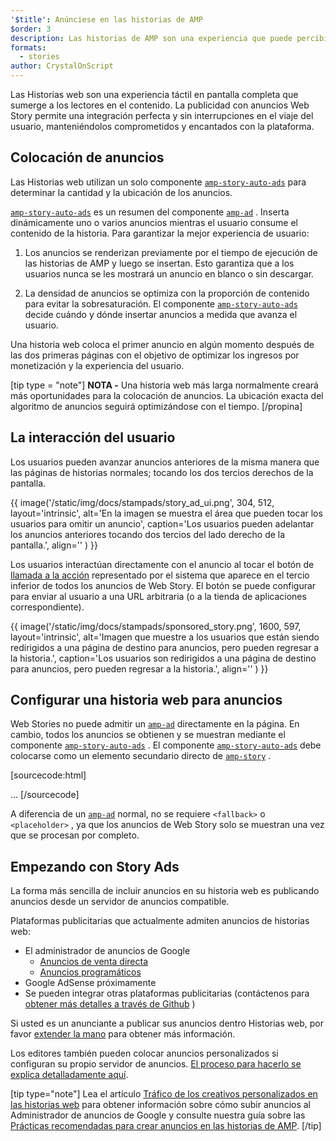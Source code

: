 ```yaml
---
'$title': Anúnciese en las historias de AMP
$order: 3
description: Las historias de AMP son una experiencia que puede percibirse en pantalla completa y permite introducir a los lectores en el contenido. Publicitarse mediante anuncios en las historias de AMP permite una integración perfecta y sin interrupciones ...
formats:
  - stories
author: CrystalOnScript
---
```


Las Historias web son una experiencia táctil en pantalla completa que sumerge a los lectores en el contenido. La publicidad con anuncios Web Story permite una integración perfecta y sin interrupciones en el viaje del usuario, manteniéndolos comprometidos y encantados con la plataforma.

## Colocación de anuncios

Las Historias web utilizan un solo componente [`amp-story-auto-ads`](../../../documentation/components/reference/amp-story-auto-ads.md) para determinar la cantidad y la ubicación de los anuncios.

[`amp-story-auto-ads`](../../../documentation/components/reference/amp-story-auto-ads.md) es un resumen del componente [`amp-ad`](../../../documentation/components/reference/amp-ad.md) . Inserta dinámicamente uno o varios anuncios mientras el usuario consume el contenido de la historia. Para garantizar la mejor experiencia de usuario:

1. Los anuncios se renderizan previamente por el tiempo de ejecución de las historias de AMP y luego se insertan. Esto garantiza que a los usuarios nunca se les mostrará un anuncio en blanco o sin descargar.

2. La densidad de anuncios se optimiza con la proporción de contenido para evitar la sobresaturación. El componente [`amp-story-auto-ads`](../../../documentation/components/reference/amp-story-auto-ads.md) decide cuándo y dónde insertar anuncios a medida que avanza el usuario.

Una historia web coloca el primer anuncio en algún momento después de las dos primeras páginas con el objetivo de optimizar los ingresos por monetización y la experiencia del usuario.

<amp-anim width="360" height="640" src="/static/img/docs/stampads/stamp_gif_ad.gif">
  <amp-img placeholder width="360" height="640" src="/static/img/docs/stampads/stamp_gif_still.png">
  </amp-img></amp-anim>

[tip type = "note"] **NOTA -** Una historia web más larga normalmente creará más oportunidades para la colocación de anuncios. La ubicación exacta del algoritmo de anuncios seguirá optimizándose con el tiempo. [/propina]

## La interacción del usuario

Los usuarios pueden avanzar anuncios anteriores de la misma manera que las páginas de historias normales; tocando los dos tercios derechos de la pantalla.

{{ image('/static/img/docs/stampads/story_ad_ui.png', 304, 512, layout='intrinsic', alt='En la imagen se muestra el área que pueden tocar los usuarios para omitir un anuncio', caption='Los usuarios pueden adelantar los anuncios anteriores tocando dos tercios del lado derecho de la pantalla.', align='' ) }}

Los usuarios interactúan directamente con el anuncio al tocar el botón de [llamada a la acción](story_ads_best_practices.md#call-to-action-button-text-enum) representado por el sistema que aparece en el tercio inferior de todos los anuncios de Web Story. El botón se puede configurar para enviar al usuario a una URL arbitraria (o a la tienda de aplicaciones correspondiente).

{{ image('/static/img/docs/stampads/sponsored_story.png', 1600, 597, layout='intrinsic', alt='Imagen que muestre a los usuarios que están siendo redirigidos a una página de destino para anuncios, pero pueden regresar a la historia.', caption='Los usuarios son redirigidos a una página de destino para anuncios, pero pueden regresar a la historia.', align='' ) }}

## Configurar una historia web para anuncios

Web Stories no puede admitir un [`amp-ad`](../../../documentation/components/reference/amp-ad.md) directamente en la página. En cambio, todos los anuncios se obtienen y se muestran mediante el componente [`amp-story-auto-ads`](../../../documentation/components/reference/amp-story-auto-ads.md) . El componente [`amp-story-auto-ads`](../../../documentation/components/reference/amp-story-auto-ads.md) debe colocarse como un elemento secundario directo de [`amp-story`](../../../documentation/components/reference/amp-story.md) .

[sourcecode:html]
<amp-story>
<amp-story-auto-ads>
<script type="application/json">
{
"ad-attributes": {
// ad server configuration
}
}
</script>
</amp-story-auto-ads>
<amp-story-page>
...
</amp-story>
[/sourcecode]

A diferencia de un [`amp-ad`](../../../documentation/components/reference/amp-ad.md) normal, no se requiere `<fallback>` o `<placeholder>` , ya que los anuncios de Web Story solo se muestran una vez que se procesan por completo.

## Empezando con Story Ads

La forma más sencilla de incluir anuncios en su historia web es publicando anuncios desde un servidor de anuncios compatible.

Plataformas publicitarias que actualmente admiten anuncios de historias web:

- El administrador de anuncios de Google <a name="google-ad-manager"></a>
  - [Anuncios de venta directa](https://support.google.com/admanager/answer/9038178)
  - [Anuncios programáticos](https://support.google.com/admanager/answer/9416436)
- Google AdSense próximamente
- Se pueden integrar otras plataformas publicitarias (contáctenos para [obtener más detalles a través de Github](https://github.com/ampproject/amphtml/issues/30769) )

Si usted es un anunciante a publicar sus anuncios dentro Historias web, por favor [extender la mano](mailto:story-ads-wg@google.com) para obtener más información.

Los editores también pueden colocar anuncios personalizados si configuran su propio servidor de anuncios. [El proceso para hacerlo se explica detalladamente aquí](https://github.com/ampproject/amphtml/blob/master/extensions/amp-story/amp-story-ads.md#publisher-placed-ads).

[tip type="note"] Lea el artículo [Tráfico de los creativos personalizados en las historias web](https://support.google.com/admanager/answer/9038178) para obtener información sobre cómo subir anuncios al Administrador de anuncios de Google y consulte nuestra guía sobre las [Prácticas recomendadas para crear anuncios en las historias de AMP](story_ads_best_practices.md). [/tip]
